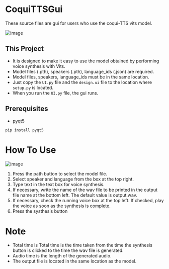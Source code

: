# CoquiTTSGui
These source files are gui for users who use the coqui-TTS vits model.

![image](https://user-images.githubusercontent.com/87223285/186101795-75a3194f-5e2e-46a4-b61d-e64bdc50dfea.png)

## This Project
* It is designed to make it easy to use the model obtained by performing voice synthesis with Vits.
* Model files (.pth), speakers (.pth), language_ids (.json) are required.
* Model files, speakers, language_ids must be in the same location.
* Just copy the `UI.py` file and the `design.ui` file to the location where `setup.py` is located.
* When you run the `UI.py` file, the gui runs.

## Prerequisites
* pyqt5
```
pip install pyqt5
```

# How To Use
![image](https://user-images.githubusercontent.com/87223285/186101795-75a3194f-5e2e-46a4-b61d-e64bdc50dfea.png)
1. Press the path button to select the model file.
2. Select speaker and language from the box at the top right.
3. Type text in the text box for voice synthesis.
4. If necessary, write the name of the wav file to be printed in the output file name at the bottom left. The default value is output.wav.
5. If necessary, check the running voice box at the top left. If checked, play the voice as soon as the synthesis is complete.
6. Press the systhesis button

# Note
* Total time is Total time is the time taken from the time the synthesis button is clicked to the time the wav file is generated.
* Audio time is the length of the generated audio.
* The output file is located in the same location as the model.



